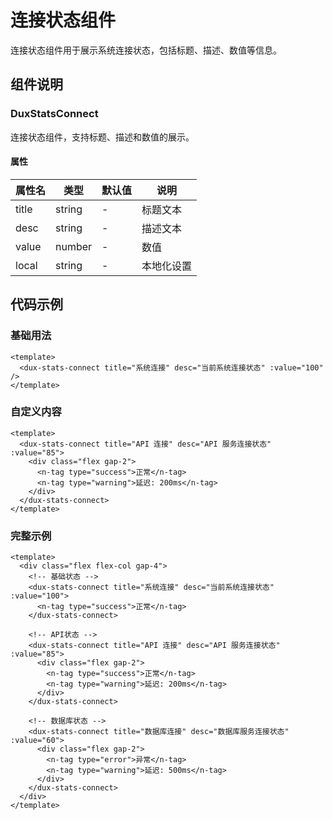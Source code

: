 # 连接状态组件

连接状态组件用于展示系统连接状态，包括标题、描述、数值等信息。

## 组件说明

### DuxStatsConnect

连接状态组件，支持标题、描述和数值的展示。

#### 属性

| 属性名 | 类型   | 默认值 | 说明       |
| ------ | ------ | ------ | ---------- |
| title  | string | -      | 标题文本   |
| desc   | string | -      | 描述文本   |
| value  | number | -      | 数值       |
| local  | string | -      | 本地化设置 |

## 代码示例

### 基础用法

```vue
<template>
  <dux-stats-connect title="系统连接" desc="当前系统连接状态" :value="100" />
</template>
```

### 自定义内容

```vue
<template>
  <dux-stats-connect title="API 连接" desc="API 服务连接状态" :value="85">
    <div class="flex gap-2">
      <n-tag type="success">正常</n-tag>
      <n-tag type="warning">延迟: 200ms</n-tag>
    </div>
  </dux-stats-connect>
</template>
```

### 完整示例

```vue
<template>
  <div class="flex flex-col gap-4">
    <!-- 基础状态 -->
    <dux-stats-connect title="系统连接" desc="当前系统连接状态" :value="100">
      <n-tag type="success">正常</n-tag>
    </dux-stats-connect>

    <!-- API状态 -->
    <dux-stats-connect title="API 连接" desc="API 服务连接状态" :value="85">
      <div class="flex gap-2">
        <n-tag type="success">正常</n-tag>
        <n-tag type="warning">延迟: 200ms</n-tag>
      </div>
    </dux-stats-connect>

    <!-- 数据库状态 -->
    <dux-stats-connect title="数据库连接" desc="数据库服务连接状态" :value="60">
      <div class="flex gap-2">
        <n-tag type="error">异常</n-tag>
        <n-tag type="warning">延迟: 500ms</n-tag>
      </div>
    </dux-stats-connect>
  </div>
</template>
```
